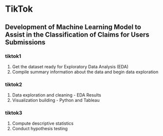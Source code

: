 # TikTok

## Development of Machine Learning Model to Assist in the Classification of Claims for Users Submissions

### tiktok1
1. Get the dataset ready for Exploratory Data Analysis (EDA)
2. Compile summary information about the data and begin data exploration

### tiktok2
1. Data exploration and cleaning - EDA Results
2. Visualization building - Python and Tableau

### tiktok3
1. Compute descriptive statistics
2. Conduct hypothesis testing
